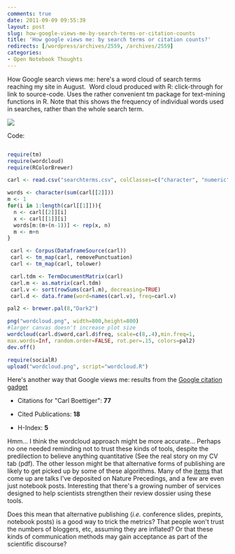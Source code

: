 ```yaml
---
comments: true
date: 2011-09-09 09:55:39
layout: post
slug: how-google-views-me-by-search-terms-or-citation-counts
title: 'How google views me: by search terms or citation counts?'
redirects: [/wordpress/archives/2559, /archives/2559]
categories:
- Open Notebook Thoughts
---
```


How Google search views me: here's a word cloud of search terms reaching my site in August.  Word cloud produced with R: click-through for link to source-code. Uses the rather convenient tm package for text-mining functions in R. Note that this shows the frequency of individual words used in searches, rather than the whole search term. 

![]( http://farm7.staticflickr.com/6073/6128330822_c3f089a3da_o.png )


Code:

```R

require(tm)
require(wordcloud)
require(RColorBrewer)

carl <- read.csv("searchterms.csv", colClasses=c("character", "numeric"))

words <- character(sum(carl[[2]]))
m <- 1
for(i in 1:length(carl[[1]])){
  n <- carl[[2]][i]
  x <- carl[[1]][i]
  words[m:(m+(n-1))] <- rep(x, n)
  m <- m+n
}

 carl <- Corpus(DataframeSource(carl))
 carl <- tm_map(carl, removePunctuation)
 carl <- tm_map(carl, tolower)

 carl.tdm <- TermDocumentMatrix(carl)
 carl.m <- as.matrix(carl.tdm)
 carl.v <- sort(rowSums(carl.m), decreasing=TRUE)
 carl.d <- data.frame(word=names(carl.v), freq=carl.v)

pal2 <- brewer.pal(8,"Dark2")

png("wordcloud.png", width=800,height=800) 
#larger canvas doesn't increase plot size
wordcloud(carl.d$word,carl.d$freq, scale=c(8,.4),min.freq=1,
max.words=Inf, random.order=FALSE, rot.per=.15, colors=pal2)
dev.off()

require(socialR)
upload("wordcloud.png", script="wordcloud.R")

```



Here's another way that Google views me: results from the [Google citation gadget](http://code.google.com/p/citations-gadget/)




	
  * Citations for "Carl Boettiger": **77**

	
  * Cited Publications: **18**

	
  * H-Index: **5**





Hmm... I think the wordcloud approach might be more accurate... Perhaps no one needed reminding not to trust these kinds of tools, despite the predilection to believe anything quantitative (See the real story on my CV tab (pdf).  The other lesson might be that alternative forms of publishing are likely to get picked up by some of these algorithms.  Many of the [items](http://scholar.google.com/scholar?start=0&q=author:%22Carl+Boettiger%22&hl=en&lr=lang_en&as_sdt=0,5) that come up are talks I've deposited on Nature Precedings, and a few are even just notebook posts.  Interesting that there's a growing number of services designed to help scientists strengthen their review dossier using these tools.

Does this mean that alternative publishing (_i.e._ conference slides, prepints, notebook posts) is a good way to trick the metrics?  That people won't trust the numbers of bloggers, etc, assuming they are inflated?  Or that these kinds of communication methods may gain acceptance as part of the scientific discourse?  


